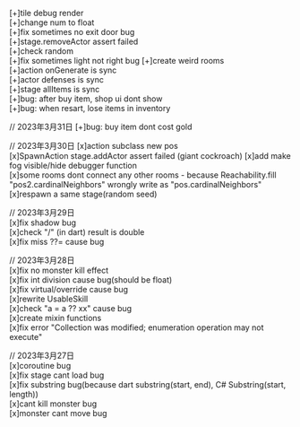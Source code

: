 [+]tile debug render  
[+]change num to float  
[+]fix sometimes no exit door bug  
[+]stage.removeActor assert failed   
[+]check random  
[+]fix sometimes light not right bug
[+]create weird rooms  
[+]action onGenerate is sync  
[+]actor defenses is sync  
[+]stage allItems is sync  
[+]bug: after buy item, shop ui dont show  
[+]bug: when resart, lose items in inventory  

// 2023年3月31日
[+]bug: buy item dont cost gold  

// 2023年3月30日
[x]action subclass new pos  
[x]SpawnAction stage.addActor assert failed (giant cockroach) 
[x]add make fog visible/hide debugger function  
[x]some rooms dont connect any other rooms - because Reachability.fill "pos2.cardinalNeighbors" wrongly write as "pos.cardinalNeighbors"  
[x]respawn a same stage(random seed)  

// 2023年3月29日  
[x]fix shadow bug  
[x]check "/" (in dart) result is double  
[x]fix miss ??= cause bug  

// 2023年3月28日  
[x]fix no monster kill effect  
[x]fix int division cause bug(should be float)  
[x]fix virtual/override cause bug  
[x]rewrite UsableSkill  
[x]check "a = a ?? xx" cause bug  
[x]create mixin functions  
[x]fix error "Collection was modified; enumeration operation may not execute"  

// 2023年3月27日  
[x]coroutine bug  
[x]fix stage cant load bug  
[x]fix substring bug(because dart substring(start, end), C# Substring(start, length))  
[x]cant kill monster bug  
[x]monster cant move bug  
